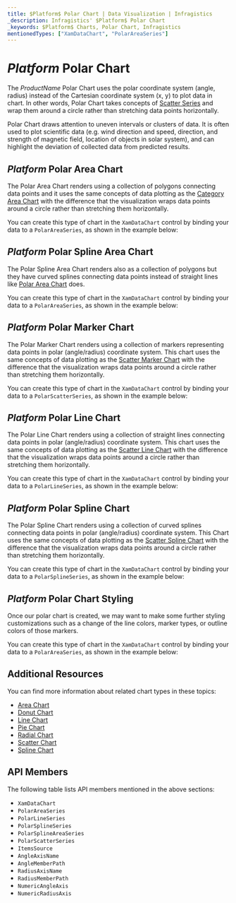 ```yaml
---
title: $Platform$ Polar Chart | Data Visualization | Infragistics
_description: Infragistics' $Platform$ Polar Chart
_keywords: $Platform$ Charts, Polar Chart, Infragistics
mentionedTypes: ["XamDataChart", "PolarAreaSeries"]
---
```

# $Platform$ Polar Chart

The $ProductName$ Polar Chart uses the polar coordinate system (angle, radius) instead of the Cartesian coordinate system (x, y) to plot data in chart. In other words, Polar Chart takes concepts of [Scatter Series](scatter-chart.md) and wrap them around a circle rather than stretching data points horizontally.

Polar Chart draws attention to uneven intervals or clusters of data. It is often used to plot scientific data (e.g. wind direction and speed, direction, and strength of magnetic field, location of objects in solar system), and can highlight the deviation of collected data from predicted results.

## $Platform$ Polar Area Chart

The Polar Area Chart renders using a collection of polygons connecting data points and it uses the same concepts of data plotting as the [Category Area Chart](area-chart.md#$Platform$-area-chart-example) with the difference that the visualization wraps data points around a circle rather than stretching them horizontally.

You can create this type of chart in the `XamDataChart` control by binding your data to a `PolarAreaSeries`, as shown in the example below:

<code-view style="height: 600px"
           data-demos-base-url="{environment:dvDemosBaseUrl}"
           iframe-src="{environment:dvDemosBaseUrl}/charts/data-chart-polar-area-chart"
           github-src="charts/data-chart/polar-area-chart"
           alt="$Platform$ Polar Area Chart" >
</code-view>

<div class="divider--half"></div>

## $Platform$ Polar Spline Area Chart

The Polar Spline Area Chart renders also as a collection of polygons but they have curved splines connecting data points instead of straight lines like [Polar Area Chart](polar-chart.md#$Platform$-polar-area-chart) does.

You can create this type of chart in the `XamDataChart` control by binding your data to a `PolarAreaSeries`, as shown in the example below:

<code-view style="height: 600px"
           data-demos-base-url="{environment:dvDemosBaseUrl}"
           iframe-src="{environment:dvDemosBaseUrl}/charts/data-chart-polar-spline-area-chart"
           github-src="charts/data-chart/polar-spline-area-chart"
           alt="$Platform$ Polar Area Chart" >
</code-view>

<div class="divider--half"></div>

## $Platform$ Polar Marker Chart

The Polar Marker Chart renders using a collection of markers representing data points in polar (angle/radius) coordinate system. This chart uses the same concepts of data plotting as the [Scatter Marker Chart](scatter-chart.md#$Platform$-Scatter-Marker-Chart) with the difference that the visualization wraps data points around a circle rather than stretching them horizontally.

You can create this type of chart in the `XamDataChart` control by binding your data to a `PolarScatterSeries`, as shown in the example below:

<code-view style="height: 600px"
           data-demos-base-url="{environment:dvDemosBaseUrl}"
           iframe-src="{environment:dvDemosBaseUrl}/charts/data-chart-polar-scatter-chart"
           github-src="charts/data-chart/polar-scatter-chart"
           alt="$Platform$ Polar Marker Chart" >
</code-view>

<div class="divider--half"></div>

## $Platform$ Polar Line Chart

The Polar Line Chart renders using a collection of straight lines connecting data points in polar (angle/radius) coordinate system. This chart uses the same concepts of data plotting as the [Scatter Line Chart](scatter-chart.md#$Platform$-Scatter-Line-Chart) with the difference that the visualization wraps data points around a circle rather than stretching them horizontally.

You can create this type of chart in the `XamDataChart` control by binding your data to a `PolarLineSeries`, as shown in the example below:

<code-view style="height: 600px"
           data-demos-base-url="{environment:dvDemosBaseUrl}"
           iframe-src="{environment:dvDemosBaseUrl}/charts/data-chart-polar-line-chart"
           github-src="charts/data-chart/polar-line-chart"
           alt="$Platform$ Polar Line Chart" >
</code-view>

<div class="divider--half"></div>

## $Platform$ Polar Spline Chart

The Polar Spline Chart renders using a collection of curved splines connecting data points in polar (angle/radius) coordinate system. This Chart uses the same concepts of data plotting as the [Scatter Spline Chart](scatter-chart.md#$Platform$-Scatter-spline-chart) with the difference that the visualization wraps data points around a circle rather than stretching them horizontally.

You can create this type of chart in the `XamDataChart` control by binding your data to a `PolarSplineSeries`, as shown in the example below:

<code-view style="height: 600px"
           data-demos-base-url="{environment:dvDemosBaseUrl}"
           iframe-src="{environment:dvDemosBaseUrl}/charts/data-chart-polar-spline-chart"
           github-src="charts/data-chart/polar-spline-chart"
           alt="$Platform$ Polar Spline Chart" >
</code-view>

<div class="divider--half"></div>

## $Platform$ Polar Chart Styling

Once our polar chart is created, we may want to make some further styling customizations such as a change of the line colors, marker types, or outline colors of those markers.

You can create this type of chart in the `XamDataChart` control by binding your data to a `PolarAreaSeries`, as shown in the example below:

<code-view style="height: 600px"
           data-demos-base-url="{environment:dvDemosBaseUrl}"
           iframe-src="{environment:dvDemosBaseUrl}/charts/data-chart-polar-area-chart-styling"
           github-src="charts/data-chart/polar-area-chart-styling"
           alt="$Platform$ Polar Area Chart Styling" >
</code-view>

<div class="divider--half"></div>

## Additional Resources

You can find more information about related chart types in these topics:

- [Area Chart](area-chart.md)
- [Donut Chart](Donut-chart.md)
- [Line Chart](line-chart.md)
- [Pie Chart](Pie-chart.md)
- [Radial Chart](radial-chart.md)
- [Scatter Chart](scatter-chart.md)
- [Spline Chart](spline-chart.md)

## API Members

The following table lists API members mentioned in the above sections:

- `XamDataChart`
- `PolarAreaSeries`
- `PolarLineSeries`
- `PolarSplineSeries`
- `PolarSplineAreaSeries`
- `PolarScatterSeries`
- `ItemsSource`
- `AngleAxisName`
- `AngleMemberPath`
- `RadiusAxisName`
- `RadiusMemberPath`
- `NumericAngleAxis`
- `NumericRadiusAxis`

